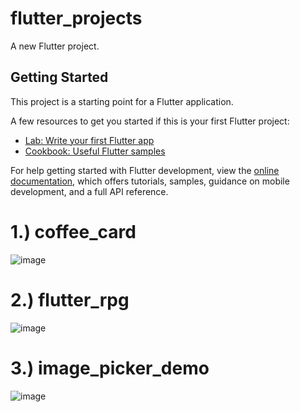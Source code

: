 # flutter_projects

A new Flutter project.

## Getting Started

This project is a starting point for a Flutter application.

A few resources to get you started if this is your first Flutter project:

- [Lab: Write your first Flutter app](https://docs.flutter.dev/get-started/codelab)
- [Cookbook: Useful Flutter samples](https://docs.flutter.dev/cookbook)

For help getting started with Flutter development, view the
[online documentation](https://docs.flutter.dev/), which offers tutorials,
samples, guidance on mobile development, and a full API reference.

# 1.) coffee_card
![image](https://github.com/user-attachments/assets/ad23d426-af3c-4049-9d2b-faf49b8ed8af)

# 2.) flutter_rpg
![image](https://github.com/user-attachments/assets/5e490771-9bb8-4e4c-9399-d90ef8f61958)

# 3.) image_picker_demo
![image](https://github.com/user-attachments/assets/8fa07d85-7fc8-4f6d-a7e7-36496f243cec)



